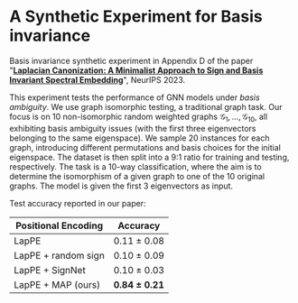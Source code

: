 # A Synthetic Experiment for Basis invariance

Basis invariance synthetic experiment in Appendix D of the paper "**[Laplacian Canonization: A Minimalist Approach to Sign and Basis Invariant Spectral Embedding](https://openreview.net/forum?id=1mAYtdoYw6)**", NeurIPS 2023.

This experiment tests the performance of GNN models under *basis ambiguity*. We use graph isomorphic testing, a traditional graph task. Our focus is on 10 non-isomorphic random weighted graphs $\mathcal{G}_1,\dots,\mathcal{G}_{10}$, all exhibiting basis ambiguity issues (with the first three eigenvectors belonging to the same eigenspace). We sample 20 instances for each graph, introducing different permutations and basis choices for the initial eigenspace. The dataset is then split into a 9:1 ratio for training and testing, respectively. The task is a 10-way classification, where the aim is to determine the isomorphism of a given graph to one of the 10 original graphs. The model is given the first 3 eigenvectors as input.

Test accuracy reported in our paper:

| Positional Encoding | Accuracy        |
| ------------------- | --------------- |
| LapPE               | 0.11 ± 0.08     |
| LapPE + random sign | 0.10 ± 0.09     |
| LapPE + SignNet     | 0.10 ± 0.03     |
| LapPE + MAP (ours)  | **0.84 ± 0.21** |
